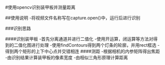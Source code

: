 #使用opencv识别装甲板并测量距离

##使用说明
-将视频文件名称写在capture.open()中，运行后进行识别

###识别思路

####识别装甲板
-首先分离通道并进行二值化
-使用开运算，闭运算等方法对得到的二值化图进行处理
-使用findContours得到两个灯条的轮廓，并用rect框选
-得到两个矩形的上下中心点并交错相连
####测距
-根据相机的内参矩阵得出焦距
-由识别结果计算装甲板的像素宽度
-由相似三角形原理计算距离
